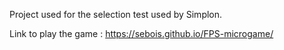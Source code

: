 Project used for the selection test used by Simplon.

Link to play the game : https://sebois.github.io/FPS-microgame/
